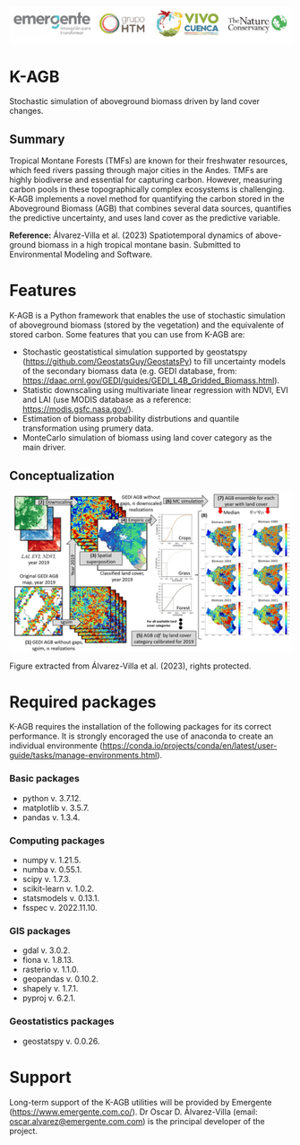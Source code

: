 ![sponsors](/auxiliar_git/logos/logosKAGB.jpg)

# K-AGB
Stochastic simulation of aboveground biomass driven by land cover changes.

## Summary
Tropical Montane Forests (TMFs) are known for their freshwater resources, which feed rivers passing through major cities in the Andes. TMFs are highly biodiverse and essential for capturing carbon. However, measuring carbon pools in these topographically complex ecosystems is challenging. K-AGB implements a novel method for quantifying the carbon stored in the Aboveground Biomass (AGB) that combines several data sources, quantifies the predictive uncertainty, and uses land cover as the predictive variable.

**Reference:** Álvarez-Villa et al. (2023) Spatiotemporal dynamics of above-ground biomass in a high tropical montane basin. Submitted to Environmental Modeling and Software.

# Features

K-AGB is a Python framework that enables the use of stochastic simulation of aboveground biomass (stored by the vegetation) and the equivalente of stored carbon. Some features that you can use from K-AGB are:

- Stochastic geostatistical simulation supported by geostatspy (https://github.com/GeostatsGuy/GeostatsPy) to fill uncertainty models of the secondary biomass data (e.g. GEDI database, from: https://daac.ornl.gov/GEDI/guides/GEDI_L4B_Gridded_Biomass.html).
- Statistic downscaling using multivariate linear regression with NDVI, EVI and LAI (use MODIS database as a reference: https://modis.gsfc.nasa.gov/).
- Estimation of biomass probability distrbutions and quantile transformation using prumery data.
- MonteCarlo simulation of biomass using land cover category as the main driver.

## Conceptualization

![K-AGB conceptualization](/auxiliar_git/images/ConceptualFrameWork.jpg)

Figure extracted from Álvarez-Villa et al. (2023), rights protected.

# Required packages

K-AGB requires the installation of the following packages for its correct performance. It is strongly encoraged the use of anaconda to create an individual environmente (https://conda.io/projects/conda/en/latest/user-guide/tasks/manage-environments.html).

### Basic packages

- python v. 3.7.12.
- matplotlib v. 3.5.7.
- pandas v. 1.3.4.

### Computing packages

- numpy v. 1.21.5.
- numba v. 0.55.1.
- scipy v. 1.7.3.
- scikit-learn v. 1.0.2.
- statsmodels v. 0.13.1.
- fsspec v. 2022.11.10.

### GIS packages

- gdal v. 3.0.2.
- fiona v. 1.8.13.
- rasterio v. 1.1.0.
- geopandas v. 0.10.2.
- shapely v. 1.7.1.
- pyproj v. 6.2.1.

### Geostatistics packages

- geostatspy v. 0.0.26.

# Support

Long-term support of the K-AGB utilities will be provided by Emergente (https://www.emergente.com.co/). Dr Oscar D. Álvarez-Villa (email: oscar.alvarez@emergente.com.com) is the principal developer of the project.
